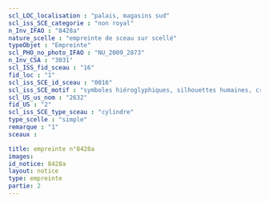 ```yaml
---
scl_LOC_localisation : "palais, magasins sud"
scl_iss_SCE_categorie : "non royal"
n_Inv_IFAO : "8428a"
nature_scelle : "empreinte de sceau sur scellé"
typeObjet : "Empreinte"
scl_PHO_no_photo_IFAO : "NU_2009_2873"
n_Inv_CSA : "3031"
scl_ISS_fid_sceau : "16"
fid_loc : "1"
scl_iss_SCE_id_sceau : "0016"
scl_iss_SCE_motif : "symboles hiéroglyphiques, silhouettes humaines, crocodiles tête-bêche, singes par paires, vautours, insectes, acrobate..."
scl_US_us_nom : "2632"
fid_US : "2"
scl_iss_SCE_type_sceau : "cylindre"
type_scelle : "simple"
remarque : "1"
sceaux :

title: empreinte n°8428a
images: 
id_notice: 8428a
layout: notice
type: empreinte
partie: 2
---
```

